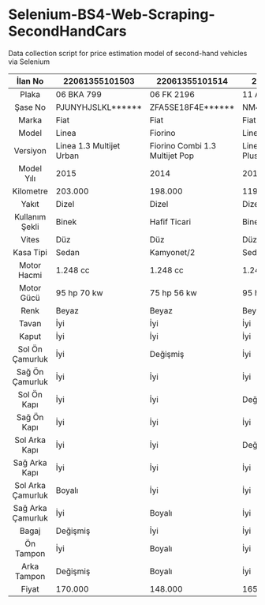 # Selenium-BS4-Web-Scraping-SecondHandCars

Data collection script for price estimation model of second-hand vehicles via Selenium


| İlan No | 22061355101503 | 22061355101514 | 22111022800298 | 22411425600287 | 22111022800294 | 22111022800299 | 22311030701740 | 22681431300100 | 22111022800296 | 22221020500323 | 22061355101500 | 22111022800295 |
|:---:|---|---|---|---|---|---|---|---|---|---|---|---|
| Plaka | 06 BKA 799 | 06 FK 2196 | 11 AG 316 | 41 EA 919 | 11 ABD 224 | 11 ABD 255 | 34 EGF 818 | 68 ABE 887 | 11 DJ 752 | 34 ESY 752 | 06 CTH 455 | 11 DD 373 |
| Şase No | PJUNYHJSLKL****** | ZFA5SE18F4E****** | NM432300006****** | VF3AB8HSCA8****** | MDHFBUK13U0****** | MDHFBUK13U0****** | ZFA35600006****** | ZFA35600006****** | NM422500006****** | NM435600006****** | ZFA42S60005****** | NM422500006****** |
| Marka | Fiat | Fiat | Fiat | Peugeot | Nissan | Nissan | Fiat | Fiat | Fiat | Fiat | Fiat | Fiat |
| Model | Linea | Fiorino | Linea | Bipper | Micra | Micra | Egea | Egea | Fiorino | Egea | Egea | Fiorino |
| Versiyon | Linea 1.3 Multijet Urban | Fiorino Combi 1.3 Multijet Pop | Linea 1.3 Multijet Actual Plus GSR | Bipper Tepee 1.4 HDi Comfort Plus | Micra 1.2 Street CVT | Micra 1.2 Street CVT | Egea 1.4 16V Fire Urban | 1.3 MultiJet Easy 95 Ps Sedan | 1.3 MultiJet Premio ESP 75 Ps Combi | 1.6 MultiJet Lounge 120 Ps Sedan | 1.6 MultiJet Lounge Plus 120 Ps Sedan | 1.3 MultiJet Premio 95 Ps Combi |
| Model Yılı | 2015 | 2014 | 2014 | 2011 | 2017 | 2017 | 2021 | 2019 | 2016 | 2017 | 2021 | 2019 |
| Kilometre | 203.000 | 198.000 | 119.000 | 70.155 | 24.500 | 130.000 | 9.808 | 45.000 | 148.000 | 78.000 | 10.105 | 30.000 |
| Yakıt | Dizel | Dizel | Dizel | Dizel | Benzinli | Benzinli | Benzinli | Dizel | Dizel | Dizel | Dizel | Dizel |
| Kullanım Şekli | Binek | Hafif Ticari | Binek | Hafif Ticari | Binek | Binek | Binek | Binek | Hafif Ticari | Binek | Binek | Hafif Ticari |
| Vites | Düz | Düz | Düz | Düz | Otomatik | Otomatik | Düz | Düz | Düz | Düz | Düz | Düz |
| Kasa Tipi | Sedan | Kamyonet/2 | Sedan | Panelvan | Hatcback 5 Kapı | Hatcback 5 Kapı | Sedan | Sedan | Kamyonet/2 | Sedan | Sedan | Kamyonet/2 |
| Motor Hacmi | 1.248 cc | 1.248 cc | 1.248 cc | 1.398 cc | 1.198 cc | 1.198 cc | cc | 1.248 cc | 1.248 cc | 1.598 cc | 1.598 cc | 1.248 cc |
| Motor Gücü | 95 hp 70 kw | 75 hp 56 kw | 95 hp 70 kw | 70 hp 50 kw | 80 hp 59 kw | 80 hp 59 kw | hp kw | 94 hp 70 kw | 74 hp 55 kw | 118 hp 88 kw | 118 hp 88 kw | 94 hp 70 kw |
| Renk | Beyaz | Beyaz | Beyaz | Gri | KIRMIZI | KIRMIZI | Beyaz | Beyaz | Gri | KIRMIZI | Beyaz | Beyaz |
| Tavan | İyi | İyi | İyi | İyi | İyi | İyi | İyi | İyi | İyi | İyi | İyi | İyi |
| Kaput | İyi | İyi | İyi | İyi | İyi | İyi | İyi | İyi | Boyalı | İyi | İyi | İyi |
| Sol Ön Çamurluk | İyi | Değişmiş | İyi | İyi | İyi | İyi | İyi | İyi | İyi | İyi | İyi | İyi |
| Sağ Ön Çamurluk | İyi | İyi | İyi | İyi | İyi | Boyalı | İyi | İyi | Boyalı | İyi | İyi | İyi |
| Sol Ön Kapı | İyi | İyi | Değişmiş | İyi | Boyalı | İyi | İyi | İyi | İyi | İyi | İyi | İyi |
| Sağ Ön Kapı | İyi | İyi | İyi | İyi | İyi | İyi | İyi | İyi | İyi | İyi | İyi | İyi |
| Sol Arka Kapı | İyi | İyi | Değişmiş | İyi | Boyalı | İyi | İyi | İyi | İyi | İyi | İyi | İyi |
| Sağ Arka Kapı | İyi | İyi | İyi | İyi | İyi | İyi | İyi | İyi | İyi | İyi | İyi | İyi |
| Sol Arka Çamurluk | Boyalı | İyi | İyi | İyi | Yarım Boyalı | Boyalı | İyi | İyi | Yarım Boyalı | İyi | İyi | İyi |
| Sağ Arka Çamurluk | İyi | Boyalı | İyi | İyi | İyi | İyi | İyi | İyi | İyi | İyi | İyi | İyi |
| Bagaj | Değişmiş | İyi | İyi | İyi | İyi | İyi | İyi | Yarım Boyalı | İyi | İyi | İyi | İyi |
| Ön Tampon | İyi | Boyalı | İyi | İyi | İyi | İyi | İyi | İyi | İyi | İyi | İyi | İyi |
| Arka Tampon | Değişmiş | Boyalı | İyi | İyi | İyi | İyi | İyi | İyi | İyi | İyi | İyi | Yarım Boyalı |
| Fiyat | 170.000 | 148.000 | 165.000 | 166.000 | 278.000 | 125.000 | 265.000 | 255.000 | 185.000 | 309.900 | 425.000 | 250.000 |
